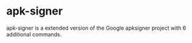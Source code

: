 # apk-signer

apk-signer is a extended version of the Google apksigner project with 6 additional commands.
